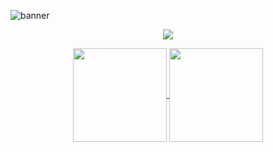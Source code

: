 

<!--Banner-->

![banner](https://user-images.githubusercontent.com/86687715/193377775-0410e1ab-e77b-4300-a189-99d0c79cd420.png)






<!--Ícones-->

<p align="center">
  <a href="https://skillicons.dev">
    <img src="https://skillicons.dev/icons?i=git,html,css,bootstrap,javascript,nodejs" />
  </a>
</p>

  
  
   
     
 
 <!--Barra de status-->
  
  <!--
  <div align="center">
  <a href="https://github.com/Rodr1goTavares">
    <img height="150em" src="https://github-readme-stats.vercel.app/api?username=Rodr1goTavares&count_private=true&include_all_commits=false&show_icons=true&theme=chartreuse-dark&hide_border=false&show_owner=true"/>
    <img height="150em" src="https://github-readme-stats.vercel.app/api/top-langs/?username=Rodr1goTavares&theme=chartreuse-dark&hide_border=false&&layout=compact"/>
  </a>
</div>
  -->
  
  
  
  <!--Teste -->
  
  <div align="center">
    <a href="https://github.com/anuraghazra/github-readme-stats">
      <img align="center" height="150em" src="https://github-readme-stats.vercel.app/api/pin/?username=anuraghazra&theme=dark&show_icons=true&border_color=0000&repo=github-readme-stats" />
    </a>
    <a href="https://github.com/anuraghazra/convoychat">
      <img align="center" height="150em" src="https://github-readme-stats.vercel.app/api/pin/?username=anuraghazra&theme=dark&show_icons=true&border_color=0000&repo=convoychat" />
    </a>
  </div>






  
  
  
  










